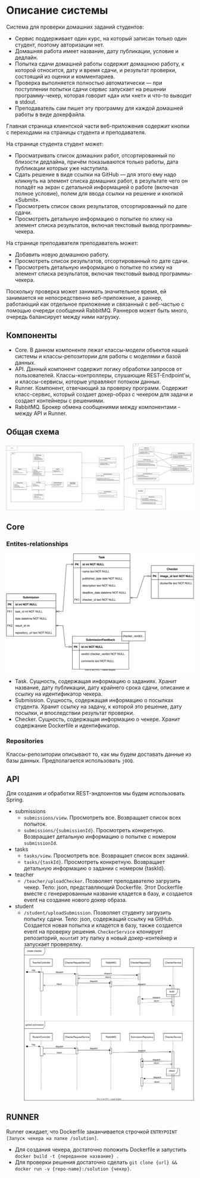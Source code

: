 # Описание системы

Система для проверки домашних заданий студентов:

* Cервис поддерживает один курс, на который записан только один студент, поэтому авторизации нет.
* Домашняя работа имеет название, дату публикации, условие и дедлайн.
* Попытка сдачи домашней работы содержит домашнюю работу, к которой относится, дату и время сдачи, и результат проверки,
  состоящий из оценки и комментариев.
* Проверка выполняется полностью автоматически — при поступлении попытки сдачи сервис запускает на решении
  программу-чекер, которая говорит «да» или «нет» и что-то выводит в stdout.
* Преподаватель сам пишет эту программу для каждой домашней работы в виде докерфайла.

Главная страница клиентской части веб-приложения содержит кнопки с переходами на страницы студента и преподавателя.

На странице студента студент может:

* Просматривать список домашних работ, отсортированный по близости дедлайна, причём показываются только работы, дата
  публикации которых уже наступила.
* Сдать решение в виде ссылки на GitHub — для этого ему надо кликнуть на элемент списка домашних работ, в результате
  чего он попадёт на экран с детальной информацией о работе (включая полное условие), полем для ввода ссылки на решение
  и кнопкой «Submit».
* Просмотреть список своих результатов, отсортированный по дате сдачи.
* Просмотреть детальную информацию о попытке по клику на элемент списка результатов, включая текстовый вывод
  программы-чекера.

На странице преподавателя преподаватель может:

* Добавить новую домашнюю работу.
* Просмотреть список результатов, отсортированный по дате сдачи.
* Просмотреть детальную информацию о попытке по клику на элемент списка результатов, включая текстовый вывод
  программы-чекера.

Поскольку проверка может занимать значительное время, ей занимается не непосредственно веб-приложение, а раннер,
работающий как отдельное приложение и связанный с веб-частью с помощью очереди сообщений RabbitMQ. Раннеров может быть
много, очередь балансирует между ними нагрузку.

## Компоненты

- Core. В данном компоненте лежат классы-модели объектов нашей системы и классы-репозитории для работы с моделями и
  базой данных.
- API. Данный компонент содержит логику обработки запросов от пользователей. Классы-контроллеры, слушающие
  REST-Endpoint'ы, и классы-сервисы, которые управляют потоком данных.
- Runner. Компонент, отвечающий за проверку программ. Содержит класс-сервис, который создает докер-образ с чекером
  для задачи и создает контейнеры с решениями.
- RabbitMQ. Брокер обмена сообщениями между компонентами - между API и Runner.

## Общая схема

![Class diagram](diagrams/img/class-diagram.drawio.svg)

## Core

### Entites-relationships

![ER diagram](diagrams/img/er-diagram.drawio.svg)

- Task. Сущность, содержащая информацию о заданиях. Хранит название, дату публикации, дату крайнего срока сдачи,
  описание и ссылку на идентификатор чекера.
- Submission. Сущность, содержащая информацию о посылках студента. Хранит ссылку на задачу, к которой это решение, дату
  посылки, и впоследствии результат проверки.
- Checker. Сущность, содержащая информацию о чекере. Хранит содержание Dockerfile и идентификатор.

### Repositories

Классы-репозитории описывают то, как мы будем доставать данные из базы данных. Предполагается использовать `jOOQ`.

## API

Для создания и обработки REST-эндпоинтов мы будем использовать Spring.

- submissions
    - `submissions/view`. Просмотреть все. Возвращает список всех попыток.
    - `submissions/{submissionId}`. Просмотреть конкретную. Возвращает детальную информацию о попытке с
      номером `submissionId`.
- tasks
    - `tasks/view`. Просмотреть все. Возвращает список всех заданий.
    - `tasks/{taskId}`. Просмотреть конкретную. Возвращает детальную информацию о задании с номером {taskId}.
- teacher
    - `/teacher/uploadChecker`. Позволяет преподавателю загрузить чекер. Тело: json, представляющий Dockerfile. Этот
      Dockerfile вместе с генерированным название кладется в базу, и создается event на создание нового докер образа.
- student
    - `/student/uploadSubmission`. Позволяет студенту загрузить попытку сдачи. Тело: json, содержащий ссылку на GitHub.
      Создается новая попытка и кладется в базу, также создается event на проверку решения. `CheckerService` клонирует
      репозиторий, `mount`ит эту папку в новый докер-контейнер и запускает проверялку.
      ![Sequence diagram](diagrams/img/sequence-diagram.drawio.svg)

## RUNNER

Runner ожидает, что Dockerfile заканчивается строчкой `ENTRYPOINT [Запуск чекера на папке /solution]`.

- Для создания чекера, достаточно положить Dockerfile и запустить `docker build -t {переданное название} .`
- Для проверки решения достаточно сделать `git clone {url} && docker run -v {repo-name}:/solution {чекер}`.
